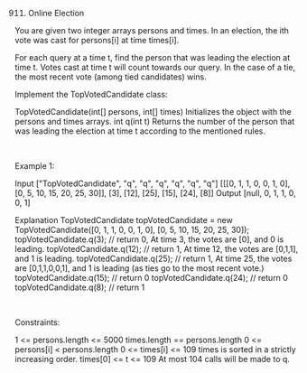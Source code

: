 911. Online Election

You are given two integer arrays persons and times. In an election, the ith vote was cast for persons[i] at time times[i].

For each query at a time t, find the person that was leading the election at time t. Votes cast at time t will count towards our query. In the case of a tie, the most recent vote (among tied candidates) wins.

Implement the TopVotedCandidate class:

TopVotedCandidate(int[] persons, int[] times) Initializes the object with the persons and times arrays.
int q(int t) Returns the number of the person that was leading the election at time t according to the mentioned rules.

 

Example 1:

Input
["TopVotedCandidate", "q", "q", "q", "q", "q", "q"]
[[[0, 1, 1, 0, 0, 1, 0], [0, 5, 10, 15, 20, 25, 30]], [3], [12], [25], [15], [24], [8]]
Output
[null, 0, 1, 1, 0, 0, 1]

Explanation
TopVotedCandidate topVotedCandidate = new TopVotedCandidate([0, 1, 1, 0, 0, 1, 0], [0, 5, 10, 15, 20, 25, 30]);
topVotedCandidate.q(3); // return 0, At time 3, the votes are [0], and 0 is leading.
topVotedCandidate.q(12); // return 1, At time 12, the votes are [0,1,1], and 1 is leading.
topVotedCandidate.q(25); // return 1, At time 25, the votes are [0,1,1,0,0,1], and 1 is leading (as ties go to the most recent vote.)
topVotedCandidate.q(15); // return 0
topVotedCandidate.q(24); // return 0
topVotedCandidate.q(8); // return 1



 

Constraints:

1 <= persons.length <= 5000
times.length == persons.length
0 <= persons[i] < persons.length
0 <= times[i] <= 109
times is sorted in a strictly increasing order.
times[0] <= t <= 109
At most 104 calls will be made to q.